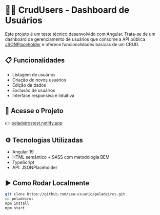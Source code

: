 # 🧑‍💻 CrudUsers - Dashboard de Usuários

Este projeto é um teste técnico desenvolvido com Angular. Trata-se de um dashboard de gerenciamento de usuários que consome a API pública [JSONPlaceholder](https://jsonplaceholder.typicode.com/) e oferece funcionalidades básicas de um CRUD.

## 📋 Funcionalidades

- Listagem de usuários
- Criação de novos usuários
- Edição de dados
- Exclusão de usuários
- Interface responsiva e intuitiva

## 🔗 Acesse o Projeto

👉 [peladeirostest.netlify.app](https://peladeirostest.netlify.app/)

## ⚙️ Tecnologias Utilizadas

- Angular 19
- HTML semântico + SASS com metodologia BEM
- TypeScript
- API: JSONPlaceholder

## ▶️ Como Rodar Localmente

```bash
git clone https://github.com/seu-usuario/peladeiros.git
cd peladeiros
npm install
npm start
